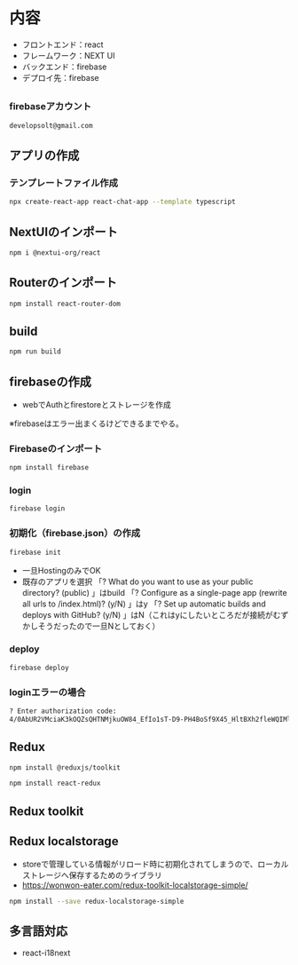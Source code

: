 # 内容
* フロントエンド：react
* フレームワーク：NEXT UI
* バックエンド：firebase
* デプロイ先：firebase

## 
### firebaseアカウント
```sh
developsolt@gmail.com
```

## アプリの作成
### テンプレートファイル作成
```sh
npx create-react-app react-chat-app --template typescript
```

## NextUIのインポート
```sh
npm i @nextui-org/react
```

## Routerのインポート
```sh
npm install react-router-dom
```

## build
```sh
npm run build
```

## firebaseの作成
* webでAuthとfirestoreとストレージを作成

※firebaseはエラー出まくるけどできるまでやる。

### Firebaseのインポート
```sh
npm install firebase
```

### login
```sh
firebase login
```

### 初期化（firebase.json）の作成
```sh
firebase init
```
* 一旦HostingのみでOK
* 既存のアプリを選択
「? What do you want to use as your public directory? (public) 」はbuild
「? Configure as a single-page app (rewrite all urls to /index.html)? (y/N) 」はy
「? Set up automatic builds and deploys with GitHub? (y/N) 」はN（これはyにしたいところだが接続がむずかしそうだったので一旦Nとしておく）

### deploy
```sh
firebase deploy
```

### loginエラーの場合
```sh
? Enter authorization code: 
4/0AbUR2VMciaK3kOQZsQHTNMjkuOW84_EfIo1sT-D9-PH4BoSf9X45_HltBXh2fleWQIMlpA
```
## Redux
```sh
npm install @reduxjs/toolkit
```
```sh
npm install react-redux
```

## Redux toolkit

## Redux localstorage
* storeで管理している情報がリロード時に初期化されてしまうので、ローカルストレージへ保存するためのライブラリ
* https://wonwon-eater.com/redux-toolkit-localstorage-simple/
```sh
npm install --save redux-localstorage-simple
```

## 多言語対応
* react-i18next